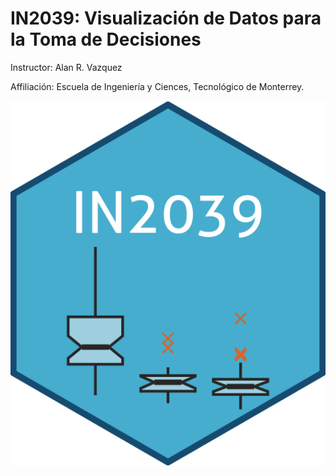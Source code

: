 # IN2039: Visualización de Datos para la Toma de Decisiones

Instructor: Alan R. Vazquez

Affiliación: Escuela de Ingeniería y Ciences, Tecnológico de Monterrey.

![alt text](https://github.com/alanrvazquez/TEC-IN2039/blob/main/IN2039_logo.png?raw=true)